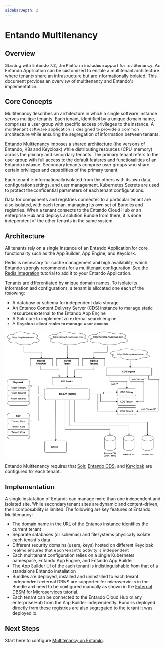 ```yaml
---
sidebarDepth: 2
---
```


# Entando Multitenancy

## Overview

Starting with Entando 7.2, the Platform includes support for multitenancy. An Entando Application can be customized to enable a multitenant architecture where tenants share an infrastructure but are informationally isolated. This document provides an overview of multitenancy and Entando's implementation.

## Core Concepts

Multitenancy describes an architecture in which a single software instance serves multiple tenants. Each tenant, identified by a unique domain name, comprises a user group with specific access privileges to the instance. A multitenant software application is designed to provide a common architecture while ensuring the segregation of information between tenants.

Entando Multitenancy imposes a shared architecture (the versions of Entando, K8s and Keycloak) while distributing resources (CPU, memory) across the primary and secondary tenants. The primary tenant refers to the user group with full access to the default features and functionalities of an Entando instance. Secondary tenants comprise user groups who share certain privileges and capabilities of the primary tenant. 

Each tenant is informationally isolated from the others with its own data, configuration settings, and user management. Kubernetes Secrets are used to protect the confidential parameters of each tenant configurations.

Data for components and registries connected to a particular tenant are also isolated, with each tenant managing its own set of Bundles and registries. When a tenant connects to the Entando Cloud Hub or an enterprise Hub and deploys a solution Bundle from there, it is done independent of the other tenants in the same system. 

## Architecture

All tenants rely on a single instance of an Entando Application for core functionality such as the App Builder, App Engine, and Keycloak. 

Redis is necessary for cache management and high availability, which Entando strongly recommends for a multitenant configuration. See the [Redis Integration](../../tutorials/consume/redis.md) tutorial to add it to your Entando Application.

Tenants are differentiated by unique domain names. To isolate its information and configurations, a tenant is allocated one each of the following:

- A database or schema for independent data storage
- An Entando Content Delivery Server (CDS) instance to manage static resources external to the Entando App Engine
- A Solr core to implement an external search engine
- A Keycloak client realm to manage user access

![multitenancy.png](./img/multitenancy.png)

Entando Multitenancy requires that [Solr](../../tutorials/consume/solr.md), [Entando CDS](../../tutorials/consume/cds.md), and [Keycloak](../../tutorials/consume/multitenancy.md#keycloak) are configured for each tenant. 

## Implementation

A single installation of Entando can manage more than one independent and isolated site. While secondary tenant sites are dynamic and content-driven, their composability is limited. The following are key features of Entando Multitenancy:

- The domain name in the URL of the Entando instance identifies the current tenant
- Separate databases (or schemas) and filesystems physically isolate each tenant's data
- Different security domains (users, keys) hosted on different Keycloak realms ensures that each tenant's activity is independent
- Each multitenant configuration relies on a single Kubernetes namespace, Entando App Engine, and Entando App Builder
- The App Builder UI of the each tenant is indistinguishable from that of a standalone Entando installation 
- Bundles are deployed, installed and uninstalled to each tenant. Independent external DBMS are supported for microservices in the Bundle and need to be configured manually as shown in the [External DBSM for Microservices](../../tutorials/devops/external-db-ms.md) tutorial.
- Each tenant can be connected to the Entando Cloud Hub or any enterprise Hub from the App Builder independently. Bundles deployed directly from these registries are also segregated to the tenant it was deployed to.

## Next Steps

Start here to configure [Multitenancy on Entando](../../tutorials/consume/multitenancy.md).

